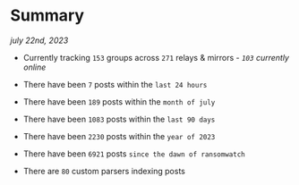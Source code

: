 
# Summary
_july 22nd, 2023_

- Currently tracking `153` groups across `271` relays & mirrors - _`103` currently online_

- There have been `7` posts within the `last 24 hours`

- There have been `189` posts within the `month of july`

- There have been `1083` posts within the `last 90 days`

- There have been `2230` posts within the `year of 2023`

- There have been `6921` posts `since the dawn of ransomwatch`

- There are `80` custom parsers indexing posts
